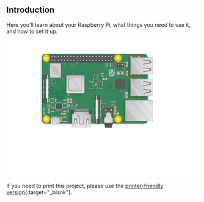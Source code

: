 ## Introduction

Here you'll learn about your Raspberry Pi, what things you need to use it, and how to set it up.

![plug in the pi](images/pi-plug-in.gif)

If you need to print this project, please use the [printer-friendly version](https://projects.raspberrypi.org/en/projects/aspberry-pi-setting-up/print){:target="_blank"}.